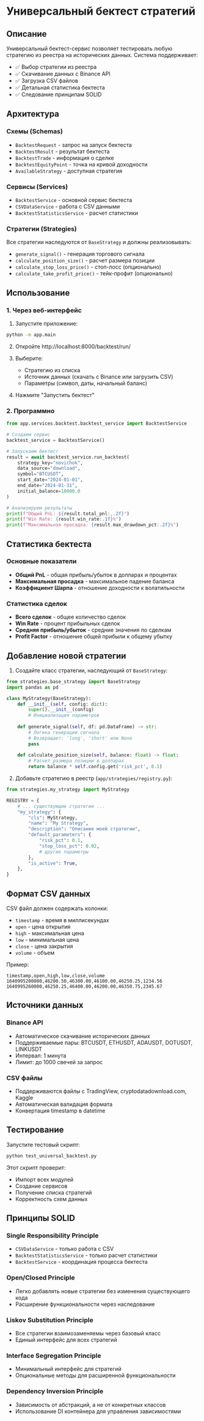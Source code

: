 # Универсальный бектест стратегий

## Описание

Универсальный бектест-сервис позволяет тестировать любую стратегию из реестра на исторических данных. Система поддерживает:

- ✅ Выбор стратегии из реестра
- ✅ Скачивание данных с Binance API
- ✅ Загрузка CSV файлов
- ✅ Детальная статистика бектеста
- ✅ Следование принципам SOLID

## Архитектура

### Схемы (Schemas)
- `BacktestRequest` - запрос на запуск бектеста
- `BacktestResult` - результат бектеста
- `BacktestTrade` - информация о сделке
- `BacktestEquityPoint` - точка на кривой доходности
- `AvailableStrategy` - доступная стратегия

### Сервисы (Services)
- `BacktestService` - основной сервис бектеста
- `CSVDataService` - работа с CSV данными
- `BacktestStatisticsService` - расчет статистики

### Стратегии (Strategies)
Все стратегии наследуются от `BaseStrategy` и должны реализовывать:
- `generate_signal()` - генерация торгового сигнала
- `calculate_position_size()` - расчет размера позиции
- `calculate_stop_loss_price()` - стоп-лосс (опционально)
- `calculate_take_profit_price()` - тейк-профит (опционально)

## Использование

### 1. Через веб-интерфейс

1. Запустите приложение:
```bash
python -m app.main
```

2. Откройте http://localhost:8000/backtest/run/

3. Выберите:
   - Стратегию из списка
   - Источник данных (скачать с Binance или загрузить CSV)
   - Параметры (символ, даты, начальный баланс)

4. Нажмите "Запустить бектест"

### 2. Программно

```python
from app.services.backtest.backtest_service import BacktestService

# Создаем сервис
backtest_service = BacktestService()

# Запускаем бектест
result = await backtest_service.run_backtest(
    strategy_key="novichok",
    data_source="download",
    symbol="BTCUSDT",
    start_date="2024-01-01",
    end_date="2024-01-31",
    initial_balance=10000.0
)

# Анализируем результаты
print(f"Общий PnL: ${result.total_pnl:,.2f}")
print(f"Win Rate: {result.win_rate:.1f}%")
print(f"Максимальная просадка: {result.max_drawdown_pct:.2f}%")
```

## Статистика бектеста

### Основные показатели
- **Общий PnL** - общая прибыль/убыток в долларах и процентах
- **Максимальная просадка** - максимальное падение баланса
- **Коэффициент Шарпа** - отношение доходности к волатильности

### Статистика сделок
- **Всего сделок** - общее количество сделок
- **Win Rate** - процент прибыльных сделок
- **Средняя прибыль/убыток** - средние значения по сделкам
- **Profit Factor** - отношение общей прибыли к общему убытку

## Добавление новой стратегии

1. Создайте класс стратегии, наследующий от `BaseStrategy`:

```python
from strategies.base_strategy import BaseStrategy
import pandas as pd

class MyStrategy(BaseStrategy):
    def __init__(self, config: dict):
        super().__init__(config)
        # Инициализация параметров
        
    def generate_signal(self, df: pd.DataFrame) -> str:
        # Логика генерации сигнала
        # Возвращает: 'long', 'short' или None
        pass
        
    def calculate_position_size(self, balance: float) -> float:
        # Расчет размера позиции в долларах
        return balance * self.config.get('risk_pct', 0.1)
```

2. Добавьте стратегию в реестр (`app/strategies/registry.py`):

```python
from strategies.my_strategy import MyStrategy

REGISTRY = {
    # ... существующие стратегии ...
    "my_strategy": {
        "cls": MyStrategy,
        "name": "My Strategy",
        "description": "Описание моей стратегии",
        "default_parameters": {
            "risk_pct": 0.1,
            "stop_loss_pct": 0.02,
            # другие параметры
        },
        "is_active": True,
    },
}
```

## Формат CSV данных

CSV файл должен содержать колонки:
- `timestamp` - время в миллисекундах
- `open` - цена открытия
- `high` - максимальная цена
- `low` - минимальная цена
- `close` - цена закрытия
- `volume` - объем

Пример:
```csv
timestamp,open,high,low,close,volume
1640995200000,46200.50,46300.00,46100.00,46250.25,1234.56
1640995260000,46250.25,46400.00,46200.00,46350.75,2345.67
```

## Источники данных

### Binance API
- Автоматическое скачивание исторических данных
- Поддерживаемые пары: BTCUSDT, ETHUSDT, ADAUSDT, DOTUSDT, LINKUSDT
- Интервал: 1 минута
- Лимит: до 1000 свечей за запрос

### CSV файлы
- Поддерживаются файлы с TradingView, cryptodatadownload.com, Kaggle
- Автоматическая валидация формата
- Конвертация timestamp в datetime

## Тестирование

Запустите тестовый скрипт:
```bash
python test_universal_backtest.py
```

Этот скрипт проверит:
- Импорт всех модулей
- Создание сервисов
- Получение списка стратегий
- Корректность схем данных

## Принципы SOLID

### Single Responsibility Principle
- `CSVDataService` - только работа с CSV
- `BacktestStatisticsService` - только расчет статистики
- `BacktestService` - координация процесса бектеста

### Open/Closed Principle
- Легко добавлять новые стратегии без изменения существующего кода
- Расширение функциональности через наследование

### Liskov Substitution Principle
- Все стратегии взаимозаменяемы через базовый класс
- Единый интерфейс для всех стратегий

### Interface Segregation Principle
- Минимальный интерфейс для стратегий
- Опциональные методы для расширенной функциональности

### Dependency Inversion Principle
- Зависимость от абстракций, а не от конкретных классов
- Использование DI контейнера для управления зависимостями

